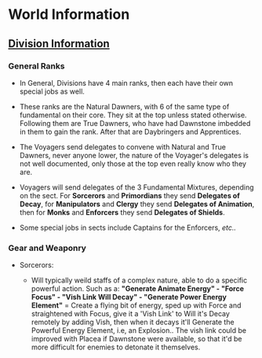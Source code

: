 # World Information

## <u>Division Information</u>

### General Ranks

- In General, Divisions have 4 main ranks, then each have their own special jobs as well.

- These ranks are the Natural Dawners, with 6 of the same type of fundamental on their core. They sit at the top unless stated otherwise. Following them are True Dawners, who have had Dawnstone imbedded in them to gain the rank. After that are Daybringers and Apprentices.

- The Voyagers send delegates to convene with Natural and True Dawners, never anyone lower, the nature of the Voyager's delegates is not well documented, only those at the top even really know who they are.

- Voyagers will send delegates of the 3 Fundamental Mixtures, depending on the sect. For **Sorcerors** and **Primordians** they send **Delegates of Decay**, for **Manipulators** and **Clergy** they send **Delegates of Animation**, then for **Monks** and **Enforcers** they send **Delegates of Shields**.

- Some special jobs in sects include Captains for the Enforcers, *etc..*

### Gear and Weaponry

- Sorcerors:
  
  - Will typically weild staffs of a complex nature, able to do a specific powerful action. Such as a: **"Generate Animate Energy" - "Force Focus" - "Vish Link Will Decay" - "Generate Power Energy Element"** = Create a flying bit of energy, sped up with Force and straightened with Focus, give it a 'Vish Link' to Will it's Decay remotely by adding Vish, then when it decays it'll Generate the Powerful Energy Element, i.e, an Explosion.. The vish link could be improved with Placea if Dawnstone were available, so that it'd be more difficult for enemies to detonate it themselves.
